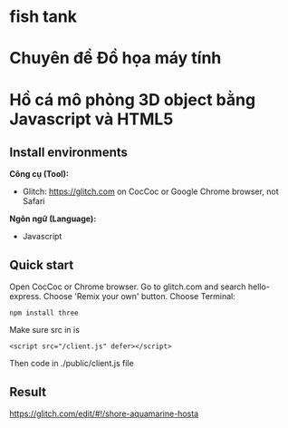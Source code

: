 # fish tank
# Chuyên đề Đồ họa máy tính
# Hồ cá mô phỏng 3D object bằng Javascript và HTML5

## Install environments
**Công cụ (Tool):**<br>
* Glitch: https://glitch.com on CocCoc or Google Chrome browser, not Safari

**Ngôn ngữ (Language):**<br>
* Javascript<br>

## Quick start
Open CocCoc or Chrome browser. Go to glitch.com and search hello-express. Choose 'Remix your own' button. Choose Terminal:
```
npm install three
```
Make sure src in <head> is
```
<script src="/client.js" defer></script>
```
Then code in ./public/client.js file
## Result
https://glitch.com/edit/#!/shore-aquamarine-hosta
